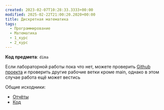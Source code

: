 ```yaml
---
created: 2023-02-07T10:28:33.3333+00:00
modified: 2025-02-22T21:00:20.2020+00:00
title: Дискретная математика
tags:
  - Программирование
  - Математика
  - 1_курс
  - 2_курс
---
```

**Код предмета**: `dima`

Если лабораторной работы пока что нет, можете проверить [Github проекта](https://github.com/IAmProgrammist/lab_materials) и проверить другие рабочие ветки кроме main, однако в этом случае работа ещё может вестись 

Общие исходники:
- [Отчёты](https://github.com/IAmProgrammist/lab_materials/tree/main/%D0%94%D0%B8%D1%81%D0%BC%D0%B0%D1%82)
- [Код](https://github.com/IAmProgrammist/discrete_math)